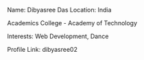 Name: Dibyasree Das
Location: India

Academics
College - Academy of Technology

Interests:
Web Development,
Dance

Profile Link:
dibyasree02
